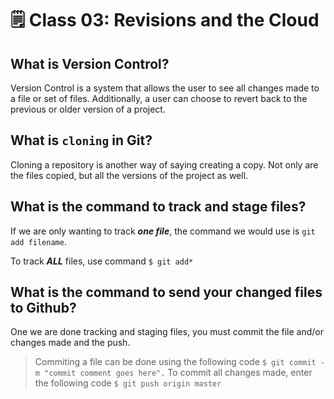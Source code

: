 # 🗒️ Class 03: Revisions and the Cloud

## What is Version Control?
Version Control is a system that allows the user to see all changes made to a file or set of files. Additionally, a user can choose to revert back to the previous or older version of a project.

## What is `cloning` in Git?
Cloning a repository is another way of saying creating a copy. Not only are the files copied, but all the versions of the project as well.

## What is the command to track and stage files?
If we are only wanting to track ***one file***, the command we would use is `git add filename`. 

To track ***ALL*** files, use command `$ git add*` 

## What is the command to send your changed files to Github?
One we are done tracking and staging files, you must commit the file and/or changes made and the push.

> Commiting a file can be done using the following code `$ git commit -m "commit comment goes here".`
To commit all changes made, enter the following code `$ git push origin master`
